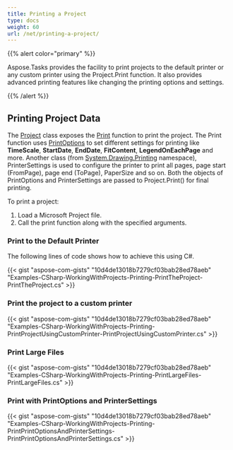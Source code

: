 ```yaml
---
title: Printing a Project
type: docs
weight: 60
url: /net/printing-a-project/
---
```


{{% alert color="primary" %}} 

Aspose.Tasks provides the facility to print projects to the default printer or any custom printer using the Project.Print function. It also provides advanced printing features like changing the printing options and settings.

{{% /alert %}} 
## **Printing Project Data**
The [Project](https://apireference.aspose.com/tasks/net/aspose.tasks/project) class exposes the [Print](https://apireference.aspose.com/tasks/net/aspose.tasks/project/methods/print/index) function to print the project. The Print function uses [PrintOptions](https://apireference.aspose.com/tasks/net/aspose.tasks.saving/printoptions) to set different settings for printing like **TimeScale**, **StartDate**, **EndDate**, **FitContent**, **LegendOnEachPage** and more. Another class (from [System.Drawing.Printing](https://apireference.aspose.com/drawing/net/system.drawing.printing) namespace), PrinterSettings is used to configure the printer to print all pages, page start (FromPage), page end (ToPage), PaperSize and so on. Both the objects of PrintOptions and PrinterSettings are passed to Project.Print() for final printing.

To print a project:

1. Load a Microsoft Project file.
1. Call the print function along with the specified arguments.
### **Print to the Default Printer**
The following lines of code shows how to achieve this using C#.

{{< gist "aspose-com-gists" "10d4de13018b7279cf03bab28ed78aeb" "Examples-CSharp-WorkingWithProjects-Printing-PrintTheProject-PrintTheProject.cs" >}}
### **Print the project to a custom printer**
{{< gist "aspose-com-gists" "10d4de13018b7279cf03bab28ed78aeb" "Examples-CSharp-WorkingWithProjects-Printing-PrintProjectUsingCustomPrinter-PrintProjectUsingCustomPrinter.cs" >}}
### **Print Large Files**
{{< gist "aspose-com-gists" "10d4de13018b7279cf03bab28ed78aeb" "Examples-CSharp-WorkingWithProjects-Printing-PrintLargeFiles-PrintLargeFiles.cs" >}}
### **Print with PrintOptions and PrinterSettings**
{{< gist "aspose-com-gists" "10d4de13018b7279cf03bab28ed78aeb" "Examples-CSharp-WorkingWithProjects-Printing-PrintPrintOptionsAndPrinterSettings-PrintPrintOptionsAndPrinterSettings.cs" >}}
